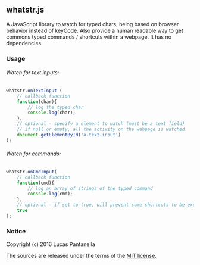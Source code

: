 ## whatstr.js

A JavaScript library to watch for typed chars, being based on browser behavior instead of keyCode. Also provide a human readable way to get commons typed commands / shortcuts within a webpage. It has no dependencies.

### Usage

###### Watch for text inputs:

```javascript
whatstr.onTextInput (
	// callback function
	function(char){
		// log the typed char
		console.log(char);
	},
	// optional - specify a element to watch (must be a text field)
	// if null or empty, all the activity on the webpage is watched
	document.getElementById('a-text-input')
);
```

###### Watch for commands:

```javascript
whatstr.onCmdInput(
    // callback function
	function(cmd){
		// log an array of strings of the typed command
  		console.log(cmd);
	},
	// optional - if set to true, will prevent some shortcuts to be executed
	true
);
```

### Notice

Copyright (c) 2016 Lucas Pantanella

The sources are released under the terms of the [MIT license](LICENSE).
